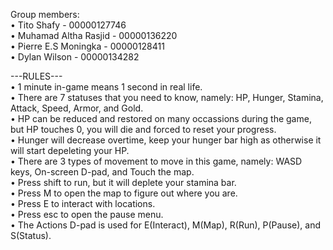 Group members: <br/>
• Tito Shafy - 00000127746 <br/>
• Muhamad Altha Rasjid - 00000136220 <br/>
• Pierre E.S Moningka - 00000128411  <br/>
• Dylan Wilson - 00000134282 <br/>

---RULES---<br/>
• 1 minute in-game means 1 second in real life.<br/>
• There are 7 statuses that you need to know, namely: HP, Hunger, Stamina, Attack, Speed, Armor, and Gold.<br/>
• HP can be reduced and restored on many occassions during the game, but HP touches 0, you will die and forced to reset your progress.<br/>
• Hunger will decrease overtime, keep your hunger bar high as otherwise it will start depeleting your HP.<br/>
• There are 3 types of movement to move in this game, namely: WASD keys, On-screen D-pad, and Touch the map.<br/>
• Press shift to run, but it will deplete your stamina bar.<br/>
• Press M to open the map to figure out where you are.<br/>
• Press E to interact with locations.<br/>
• Press esc to open the pause menu.<br/>
• The Actions D-pad is used for E(Interact), M(Map), R(Run), P(Pause), and S(Status).












